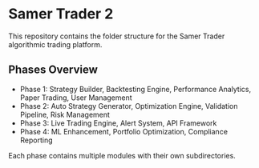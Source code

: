 # Samer Trader 2

This repository contains the folder structure for the Samer Trader algorithmic trading platform.

## Phases Overview
- Phase 1: Strategy Builder, Backtesting Engine, Performance Analytics, Paper Trading, User Management
- Phase 2: Auto Strategy Generator, Optimization Engine, Validation Pipeline, Risk Management
- Phase 3: Live Trading Engine, Alert System, API Framework
- Phase 4: ML Enhancement, Portfolio Optimization, Compliance Reporting

Each phase contains multiple modules with their own subdirectories.
